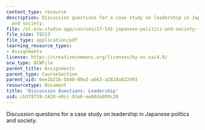 ```yaml
---
content_type: resource
description: Discussion questions for a case study on leadership in Japanese politics
  and society.
file: /ol-ocw-studio-app/courses/17-541-japanese-politics-and-society-fall-2008/cb3787391428e0cc93e6ee88da989c28_questions1.pdf
file_size: 78213
file_type: application/pdf
learning_resource_types:
- Assignments
license: https://creativecommons.org/licenses/by-nc-sa/4.0/
ocw_type: OCWFile
parent_title: Assignments
parent_type: CourseSection
parent_uid: 6ee1b21b-5b40-09a3-a663-a2818a822493
resourcetype: Document
title: 'Discussion Questions: Leadership'
uid: cb378739-1428-e0cc-93e6-ee88da989c28
---
```

Discussion questions for a case study on leadership in Japanese politics and society.